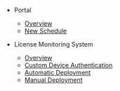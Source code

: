 - Portal
  - [Overview](portal/)
  - [New Schedule](portal/newschedule)

- License Monitoring System
  - [Overview](lms/)
  - [Custom Device Authentication](lms/customdeviceauth)
  - [Automatic Deployment](lms/automaticdeployment)
  - [Manual Deployment](lms/manualdeployment)